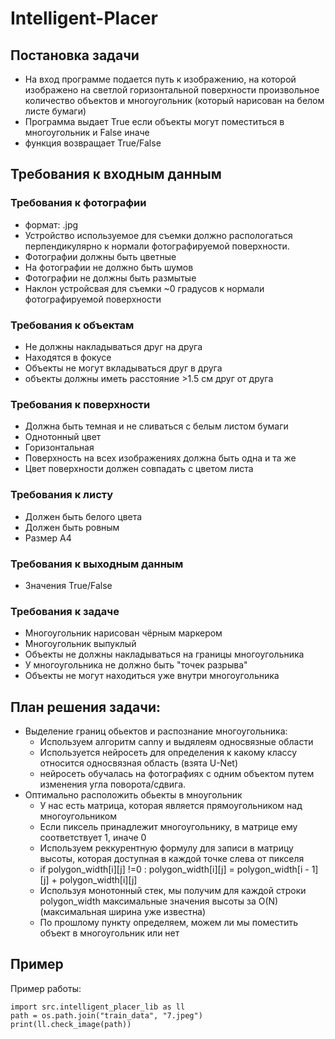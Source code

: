 # Intelligent-Placer
## Постановка задачи
- На вход программе подается путь к изображению, на которой изображено на светлой горизонтальной поверхности произвольное количество объектов и многоугольник 
(который нарисован на белом листе бумаги)
- Программа выдает True если объекты могут поместиться в многоугольник и False иначе
- функция возвращает True/False
## Требования к входным данным
### Требования к фотографии
- формат: .jpg
- Устройство используемое для съемки должно распологаться перпендикулярно к нормали фотографируемой поверхности.
- Фотографии должны быть цветные
- На фотографии не должно быть шумов
- Фотографии не должны быть размытые
- Наклон устройсвая для съемки ~0 градусов к нормали фотографируемой поверхности
### Требования к объектам
- Не должны накладываться друг на друга
- Находятся в фокусе
- Объекты не могут вкладываться друг в друга
- объекты должны иметь расстояние >1.5 см друг от друга
### Требования к поверхности
- Должна быть темная и не сливаться с белым листом бумаги
- Однотонный цвет
- Горизонтальная
- Поверхность на всех изображениях должна быть одна и та же
- Цвет поверхности должен совпадать с цветом листа
### Требования к листу
- Должен быть белого цвета
- Должен быть ровным
- Размер А4
### Требования к выходным данным
- Значения True/False
### Требования к задаче
- Многоугольник нарисован чёрным маркером
- Многоугольник выпуклый
- Объекты не должны накладываться на границы многоугольника
- У многоугольника не должно быть "точек разрыва"
- Объекты не могут находиться уже внутри многоугольника

## План решения задачи:
- Выделение границ обьектов и распознание многоугольника:
     - Используем алгоритм canny и выдялеям односвязные области
     - Используется нейросеть для определения к какому классу относится односвязная область (взята U-Net)
     - нейросеть обучалась на фотографиях с одним объектом путем изменения угла поворота/сдвига.
- Оптимально расположить обьекты в мноугольник
     - У нас есть матрица, которая является прямоугольником над многоугольником
     - Если пиксель принадлежит многоугольнику, в матрице ему соответствует 1, иначе 0
     - Используем реккурентную формулу для записи в матрицу высоты, которая доступная в каждой точке слева от пикселя
     - if polygon_width[i][j] !=0 : polygon_width[i][j] = polygon_width[i - 1][j] + polygon_width[i][j] 
     - Используя монотонный стек, мы получим для каждой строки polygon_width максимальные значения высоты за O(N) (максимальная ширина уже известна)
     - По прошлому пункту определяем, можем ли мы поместить объект в многоугольник или нет
## Пример
Пример работы:
```
import src.intelligent_placer_lib as ll
path = os.path.join("train_data", "7.jpeg")
print(ll.check_image(path))
```

